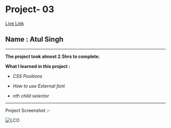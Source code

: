# Project- 03

[Live Link](https://atul-ineuron-project.netlify.app/ "Netlify")

## Name : Atul Singh

---

**The project took almost 2.5hrs to complete.**

**What I learned in this project :**

- _CSS Positions_

- _How to use External font_

- _nth child selector_

---

Project Screenshot :-

![LCO](./Project%2003/output.png)
